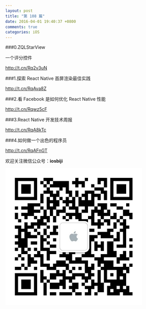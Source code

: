 ```yaml
---
layout: post
title: "第 108 篇"
date: 2016-04-01 19:40:37 +0800
comments: true
categories: iOS
---
```

###0.ZQLStarView

一个评分控件

<http://t.cn/Rq2v3uN>

###1.探索 React Native 首屏渲染最佳实践

<http://t.cn/RqAva8Z>

###2.看 Facebook 是如何优化 React Native 性能

<http://t.cn/Rqwz5cF>

###3.React Native 开发技术周报

<http://t.cn/RqA8kTc>

###4.如何做一个出色的程序员

<http://t.cn/RqAFnGT>

欢迎关注微信公众号：**iosbiji**

![iOS开发笔记](/images/weixin.jpg)
